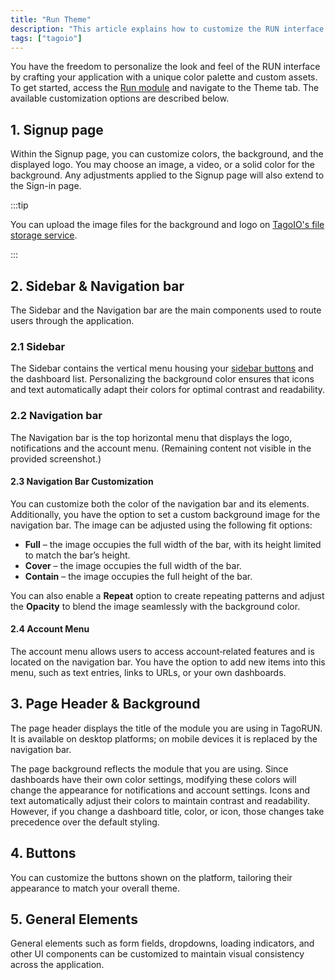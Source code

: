 ```yaml
---
title: "Run Theme"
description: "This article explains how to customize the RUN interface theme in TagoIO, covering customization options for the Signup page, Sidebar, and Navigation bar, and where to upload background and logo files."
tags: ["tagoio"]
---
```

You have the freedom to personalize the look and feel of the RUN interface by crafting your application with a unique color palette and custom assets. To get started, access the [Run module](https://admin.tago.io/am) and navigate to the Theme tab. The available customization options are described below.

## 1. Signup page

Within the Signup page, you can customize colors, the background, and the displayed logo. You may choose an image, a video, or a solid color for the background. Any adjustments applied to the Signup page will also extend to the Sign-in page.

:::tip

You can upload the image files for the background and logo on [TagoIO's file storage service](/docs/tagoio/files).

:::

## 2. Sidebar & Navigation bar

The Sidebar and the Navigation bar are the main components used to route users through the application.

### 2.1 Sidebar

The Sidebar contains the vertical menu housing your [sidebar buttons](/docs/tagoio/tagorun/getting-started/sidebar.md) and the dashboard list. Personalizing the background color ensures that icons and text automatically adapt their colors for optimal contrast and readability.

### 2.2 Navigation bar

The Navigation bar is the top horizontal menu that displays the logo, notifications and the account menu. (Remaining content not visible in the provided screenshot.)

#### 2.3 Navigation Bar Customization

You can customize both the color of the navigation bar and its elements. Additionally, you have the option to set a custom background image for the navigation bar. The image can be adjusted using the following fit options:

- **Full** – the image occupies the full width of the bar, with its height limited to match the bar’s height.
- **Cover** – the image occupies the full width of the bar.
- **Contain** – the image occupies the full height of the bar.

You can also enable a **Repeat** option to create repeating patterns and adjust the **Opacity** to blend the image seamlessly with the background color.

#### 2.4 Account Menu

The account menu allows users to access account‑related features and is located on the navigation bar. You have the option to add new items into this menu, such as text entries, links to URLs, or your own dashboards.

## 3. Page Header & Background

The page header displays the title of the module you are using in TagoRUN. It is available on desktop platforms; on mobile devices it is replaced by the navigation bar.

The page background reflects the module that you are using. Since dashboards have their own color settings, modifying these colors will change the appearance for notifications and account settings. Icons and text automatically adjust their colors to maintain contrast and readability. However, if you change a dashboard title, color, or icon, those changes take precedence over the default styling.

## 4. Buttons

You can customize the buttons shown on the platform, tailoring their appearance to match your overall theme.

## 5. General Elements

General elements such as form fields, dropdowns, loading indicators, and other UI components can be customized to maintain visual consistency across the application.
